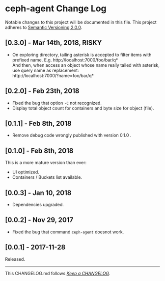 #   ceph-agent Change Log

Notable changes to this project will be documented in this file. This project adheres to [Semantic Versioning 2.0.0](http://semver.org/).

##  [0.3.0] - Mar 14th, 2018, RISKY

*   On exploring directory, tailing asterisk is accepted to filter items with prefixed name. E.g.
    http://localhost:7000/foo/bar/q*  
    And then, when access an object whose name really tailed with asterisk, use query name as replacement:  
    http://localhost:7000/?name=foo/bar/q*

##	[0.2.0] - Feb 23th, 2018

*	Fixed the bug that option `-C` not recognized.
*	Display total object count for containers and byte size for object (file).

##	[0.1.1] - Feb 8th, 2018

*	Remove debug code wrongly published with version 0.1.0 .

##	[0.1.0] - Feb 8th, 2018

This is a more mature version than ever:
*	UI optimized.
*	Containers / Buckets list available.

##	[0.0.3] - Jan 10, 2018

*	Dependencies upgraded.

##  [0.0.2] - Nov 29, 2017

*   Fixed the bug that command `ceph-agent` doesnot work.

##	[0.0.1] - 2017-11-28

Released.

---
This CHANGELOG.md follows [*Keep a CHANGELOG*](http://keepachangelog.com/).
